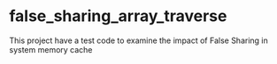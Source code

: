 # false_sharing_array_traverse
This project have a test code to examine the impact of False Sharing in system memory cache
